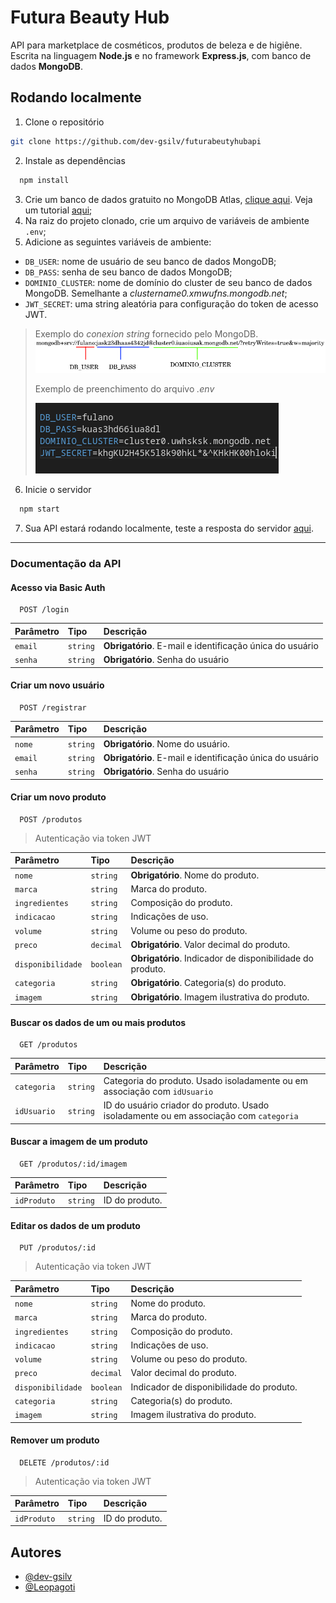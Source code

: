 # Futura Beauty Hub

API para marketplace de cosméticos, produtos de beleza e de higiêne. Escrita na linguagem **Node.js** e no framework **Express.js**, com banco de dados **MongoDB**. 

## Rodando localmente
1. Clone o repositório 
```bash
git clone https://github.com/dev-gsilv/futurabeutyhubapi
```
2. Instale as dependências
```bash
  npm install
```
3. Crie um banco de dados gratuito no MongoDB Atlas, [clique aqui](https://account.mongodb.com/account/login?nds=true). Veja um tutorial [aqui](https://www.coderrocketfuel.com/article/create-and-connect-to-a-mongodb-atlas-database-with-node-js);
4. Na raiz do projeto clonado, crie um arquivo de variáveis de ambiente `.env`;
5. Adicione as seguintes variáveis de ambiente: 
- `DB_USER`: nome de usuário de seu banco de dados MongoDB;
- `DB_PASS`: senha de seu banco de dados MongoDB;
- `DOMINIO_CLUSTER`: nome de domínio do cluster de seu banco de dados MongoDB. Semelhante a _clustername0.xmwufns.mongodb.net_;
- `JWT_SECRET`: uma string aleatória para configuração do token de acesso JWT.

> Exemplo do _conexion string_ fornecido pelo MongoDB.
>![conexion_string](./uploads/image2.png)
> 
> Exemplo de preenchimento do arquivo _.env_
> 
>![exemplo_arq_env](./uploads/image.png)


6. Inicie o servidor
```bash
  npm start
```
7. Sua API estará rodando localmente, teste a resposta do servidor [aqui](http://localhost:3000/healthcheck).

***

### Documentação da API

#### Acesso via Basic Auth

```http
  POST /login
```

| Parâmetro   | Tipo       | Descrição                           |
| :---------- | :--------- | :---------------------------------- |
| `email` | `string` | **Obrigatório**. E-mail e identificação única do usuário |
| `senha` | `string` | **Obrigatório**. Senha do usuário |


#### Criar um novo usuário

```http
  POST /registrar
```

| Parâmetro   | Tipo       | Descrição                           |
| :---------- | :--------- | :---------------------------------- |
| `nome` | `string` | **Obrigatório**. Nome do usuário. |
| `email` | `string` | **Obrigatório**. E-mail e identificação única do usuário |
| `senha` | `string` | **Obrigatório**. Senha do usuário |


#### Criar um novo produto

```http
  POST /produtos
```
> Autenticação via token JWT

| Parâmetro   | Tipo       | Descrição                           |
| :---------- | :--------- | :---------------------------------- |
| `nome` | `string` | **Obrigatório**. Nome do produto. |
| `marca` | `string` | Marca do produto. |
| `ingredientes` | `string` | Composição do produto. |
| `indicacao` | `string` | Indicações de uso. |
| `volume` | `string` | Volume ou peso do produto. |
| `preco` | `decimal` | **Obrigatório**. Valor decimal do produto. |
| `disponibilidade` | `boolean` | **Obrigatório**. Indicador de disponibilidade do produto. |
| `categoria` | `string` | **Obrigatório**. Categoria(s) do produto. |
| `imagem` | `string` | **Obrigatório**. Imagem ilustrativa do produto. |

#### Buscar os dados de um ou mais produtos

```http
  GET /produtos
```

| Parâmetro    | Tipo       | Descrição                           |
| :---------- | :--------- | :---------------------------------- |
| `categoria` | `string` | Categoria do produto. Usado isoladamente ou em associação com `idUsuario`|
| `idUsuario` | `string` | ID do usuário criador do produto. Usado isoladamente ou em associação com `categoria`|

#### Buscar a imagem de um produto

```http
  GET /produtos/:id/imagem
```

| Parâmetro    | Tipo       | Descrição                           |
| :---------- | :--------- | :---------------------------------- |
| `idProduto` | `string` | ID do produto. |

#### Editar os dados de um produto

```http
  PUT /produtos/:id
```
> Autenticação via token JWT

| Parâmetro   | Tipo       | Descrição                           |
| :---------- | :--------- | :---------------------------------- |
| `nome` | `string` | Nome do produto. |
| `marca` | `string` | Marca do produto. |
| `ingredientes` | `string` | Composição do produto. |
| `indicacao` | `string` | Indicações de uso. |
| `volume` | `string` | Volume ou peso do produto. |
| `preco` | `decimal` | Valor decimal do produto. |
| `disponibilidade` | `boolean` | Indicador de disponibilidade do produto. |
| `categoria` | `string` | Categoria(s) do produto. |
| `imagem` | `string` | Imagem ilustrativa do produto. |

#### Remover um produto

```http
  DELETE /produtos/:id
```
> Autenticação via token JWT

| Parâmetro    | Tipo       | Descrição                           |
| :---------- | :--------- | :---------------------------------- |
| `idProduto` | `string` | ID do produto. |

## Autores

- [@dev-gsilv](https://github.com/dev-gsilv)
- [@Leopagoti](https://github.com/Leopagoti)
